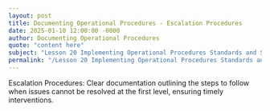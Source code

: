 ```yaml
---
layout: post
title: Documenting Operational Procedures - Escalation Procedures
date: 2025-01-10 12:00:00 -0000
author: Documenting Operational Procedures
quote: "content here"
subject: "Lesson 20 Implementing Operational Procedures Standards and Specifications"
permalink: "/Lesson 20 Implementing Operational Procedures Standards and Specifications/Documenting Operational Procedures/Documenting Operational Procedures - Escalation Procedures"
---
```


Escalation Procedures: Clear documentation outlining the steps to follow when issues cannot be resolved at the first level, ensuring timely interventions.
